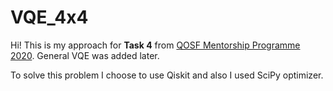 # VQE_4x4

Hi! This is my approach for __Task 4__ from [QOSF Mentorship Programme 2020](https://qosf.org/qc_mentorship/).
General VQE was added later.

To solve this problem I choose to use Qiskit and also I used SciPy optimizer.
